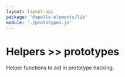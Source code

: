 ```yaml
---
layout: layout-api
package: '@apollo-elements/lib'
module: './prototypes.js'
---
```

# Helpers >> prototypes

Helper functions to aid in prototype hacking.
